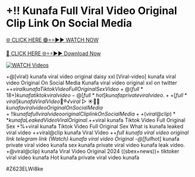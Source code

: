 # +!! Kunafa Full Viral Video Original Clip Link On Social Media


[🌐 CLICK HERE 🟢==►► WATCH NOW](https://gitload.pages.dev/)

[🔴 CLICK HERE 🌐==►► Download Now](https://gitload.pages.dev/)

[![WATCH Videos](https://i.imgur.com/dJHk4Zq.gif)](https://gitload.pages.dev/)




























+@[viral} kunafa viral video original daisy xxl
[Viral-video] kunafa viral video Original On Social Media
Kunafa viral video original xxl on twitter +$+viral kunafa Tiktok Video Full Original Sex Video +@(full*18+) kunafa tiktok viral video
-@[full*hot] kunafa private viral video. ++[full*viral] kunafa Viral Video 👙®️√viral▷☀️👄💥 kunafa viral video Original On Social Media +!! kunafa full viral video original Clip link On Social Media
++(viral@clip)** kunafa Leaked Video Viral Original. +$+viral kunafa Tiktok Video Full Original Sex
+%+viral kunafa Tiktok Video Full Original Sex
What is kunafa leaked viral video
++viral@clip kunafa Viral Video
++*full kunafa viral video original link telegram link {Watch} kunafa viral video Original -@[full*hot] kunafa private viral video kunafa
sex kunafa private viral video kunafa leak video. +@viral@clip) kunafa Viral Video Original 2024 ((sbex+news))+ tiktoker viral video kunafa Hot kunafa private viral video kunafa


#Z623ELWi8ke
